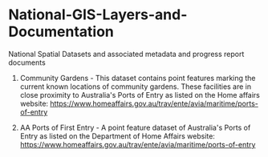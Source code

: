 # National-GIS-Layers-and-Documentation
National Spatial Datasets and associated metadata and progress report documents

1) Community Gardens - This dataset contains point features marking the current known locations of community gardens. These facilities are in close proximity to Australia's Ports of Entry as listed on the Home affairs website: https://www.homeaffairs.gov.au/trav/ente/avia/maritime/ports-of-entry

2) AA Ports of First Entry - A point feature dataset of Australia's Ports of Entry as listed on the Department of Home Affairs website: https://www.homeaffairs.gov.au/trav/ente/avia/maritime/ports-of-entry
